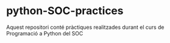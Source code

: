 # python-SOC-practices
Aquest repositori conté pràctiques realitzades durant el curs de Programació a Python del SOC
